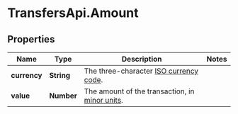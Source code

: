 # TransfersApi.Amount

## Properties

Name | Type | Description | Notes
------------ | ------------- | ------------- | -------------
**currency** | **String** | The three-character [ISO currency code](https://docs.adyen.com/development-resources/currency-codes). | 
**value** | **Number** | The amount of the transaction, in [minor units](https://docs.adyen.com/development-resources/currency-codes). | 



